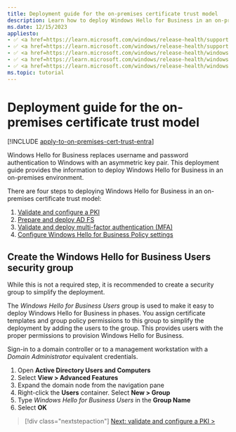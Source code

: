 ```yaml
---
title: Deployment guide for the on-premises certificate trust model
description: Learn how to deploy Windows Hello for Business in an on-premises, certificate trust model.
ms.date: 12/15/2023
appliesto: 
- ✅ <a href=https://learn.microsoft.com/windows/release-health/supported-versions-windows-client target=_blank>Windows 11</a>
- ✅ <a href=https://learn.microsoft.com/windows/release-health/supported-versions-windows-client target=_blank>Windows 10</a>
- ✅ <a href=https://learn.microsoft.com/windows/release-health/windows-server-release-info target=_blank>Windows Server 2022</a>
- ✅ <a href=https://learn.microsoft.com/windows/release-health/windows-server-release-info target=_blank>Windows Server 2019</a>
- ✅ <a href=https://learn.microsoft.com/windows/release-health/windows-server-release-info target=_blank>Windows Server 2016</a>
ms.topic: tutorial
---
```


# Deployment guide for the on-premises certificate trust model

[!INCLUDE [apply-to-on-premises-cert-trust-entra](includes/apply-to-on-premises-cert-trust-entra.md)]

Windows Hello for Business replaces username and password authentication to Windows with an asymmetric key pair. This deployment guide provides the information to deploy Windows Hello for Business in an on-premises environment.

There are four steps to deploying Windows Hello for Business in an on-premises certificate trust model:

1. [Validate and configure a PKI](on-premises-cert-trust-validate-pki.md)
1. [Prepare and deploy AD FS](on-premises-cert-trust-adfs.md)
1. [Validate and deploy multi-factor authentication (MFA)](on-premises-cert-trust-validate-deploy-mfa.md)
1. [Configure Windows Hello for Business Policy settings](on-premises-cert-trust-policy-settings.md)

## Create the Windows Hello for Business Users security group

While this is not a required step, it is recommended to create a security group to simplify the deployment.

The *Windows Hello for Business Users* group is used to make it easy to deploy Windows Hello for Business in phases. You assign certificate templates and group policy permissions to this group to simplify the deployment by adding the users to the group. This provides users with the proper permissions to provision Windows Hello for Business.

Sign-in to a domain controller or to a management workstation with a *Domain Administrator* equivalent credentials.

1. Open **Active Directory Users and Computers**
1. Select **View > Advanced Features**
1. Expand the domain node from the navigation pane
1. Right-click the **Users** container. Select **New > Group**
1. Type *Windows Hello for Business Users* in the **Group Name**
1. Select **OK**

> [!div class="nextstepaction"]
> [Next: validate and configure a PKI >](on-premises-cert-trust-pki.md)